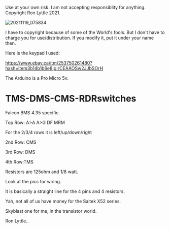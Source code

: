 Use at your own risk.
I am not accepting responsiblity for anything.
Copyright Ron Lyttle 2021.


![20211119_075834](https://user-images.githubusercontent.com/92828067/142646098-b7e41da9-96fe-4a3d-8b93-7f099cb096a7.jpg)


I have to copyright because of some of the World's fools.
But I don't have to charge you for use/distribution.
If you modify it, put it under your name then.

Here is the keypad I used:

https://www.ebay.ca/itm/253750261480?hash=item3b14b1b6e8:g:rCEAAOSw2JJbSOrH 

The Arduino is a Pro Micro 5v.


# TMS-DMS-CMS-RDRswitches

Falcon BMS 4.35 specific.


Top Row:   A>A  A>G  DF  MRM

For the 2/3/4 rows it is  left/up/down/right

2nd Row:   CMS    

3rd Row:   DMS             

4th Row:TMS             



Resistors are 125ohm and 1/8 watt.

Look at the pics for wiring. 

It is basically a straight line for the 4 pins and 4 resistors.

Yah, not all of us have money for the Saitek X52 series.

Skyblast one for me, in the transistor world.

Ron Lyttle..
